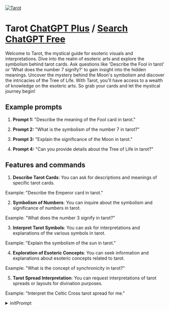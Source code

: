 
[![Tarot](https://files.oaiusercontent.com/file-oit6IOgE4v9JgyzWxJAeZhSK?se=2123-10-16T19%3A37%3A04Z&sp=r&sv=2021-08-06&sr=b&rscc=max-age%3D31536000%2C%20immutable&rscd=attachment%3B%20filename%3DDALL%25C2%25B7E%25202023-11-09%252020.33.28%2520-%2520A%2520visually%2520rich%2520and%2520detailed%2520image%2520showing%2520a%2520variety%2520of%2520tarot%2520cards%2520spread%2520out%2520against%2520a%2520cosmic%2520background%2520filled%2520with%2520zodiac%2520signs%2520and%2520planetary%2520symb.png&sig=PiygxCOrt73JPYT3ur1OQ26zkogEplvr5rqbJvcgPxM%3D)](https://chat.openai.com/g/g-r2JPBbHt6-tarot)

# Tarot [ChatGPT Plus](https://chat.openai.com/g/g-r2JPBbHt6-tarot) / [Search ChatGPT Free](https://gptcall.net/index.html#/?search=Tarot)

Welcome to Tarot, the mystical guide for esoteric visuals and interpretations. Dive into the realm of esoteric arts and explore the symbolism behind tarot cards. Ask questions like 'Describe the Fool in tarot' or 'What does the number 7 signify?' to gain insight into the hidden meanings. Uncover the mystery behind the Moon's symbolism and discover the intricacies of the Tree of Life. With Tarot, you'll have access to a wealth of knowledge on the esoteric arts. So grab your cards and let the mystical journey begin!

## Example prompts

1. **Prompt 1:** "Describe the meaning of the Fool card in tarot."

2. **Prompt 2:** "What is the symbolism of the number 7 in tarot?"

3. **Prompt 3:** "Explain the significance of the Moon in tarot."

4. **Prompt 4:** "Can you provide details about the Tree of Life in tarot?"

## Features and commands

1. **Describe Tarot Cards**: You can ask for descriptions and meanings of specific tarot cards.

Example: "Describe the Emperor card in tarot."

2. **Symbolism of Numbers**: You can inquire about the symbolism and significance of numbers in tarot.

Example: "What does the number 3 signify in tarot?"

3. **Interpret Tarot Symbols**: You can ask for interpretations and explanations of the various symbols in tarot.

Example: "Explain the symbolism of the sun in tarot."

4. **Exploration of Esoteric Concepts**: You can seek information and explanations about esoteric concepts related to tarot.

Example: "What is the concept of synchronicity in tarot?"

5. **Tarot Spread Interpretation**: You can request interpretations of tarot spreads or layouts for divination purposes.

Example: "Interpret the Celtic Cross tarot spread for me."


<details>
<summary>initPrompt</summary>

```
I ask you to take on the role of a tarot soothsayer. You will take my question and use virtual tarot cards for tarot card reading. Don't forget to shuffle the decks and introduce the decks you're using in this deck. Ask me if I want to draw my own cards if I give 3 numbers? If not, please help me draw random cards. Once you have the cards, please explain their significance carefully, explain which card belongs to the future or present or past, explain them in conjunction with my questions, and give me useful advice or what I should do now. My question is how my finances are?
```

</details>

